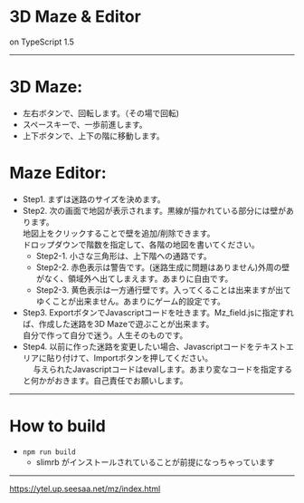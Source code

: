 3D Maze & Editor
===

on TypeScript 1.5

----

# 3D Maze:  
* 左右ボタンで、回転します。（その場で回転)
* スペースキーで、一歩前進します。
* 上下ボタンで、上下の階に移動します。

# Maze Editor:
* Step1. まずは迷路のサイズを決めます。
* Step2. 次の画面で地図が表示されます。黒線が描かれている部分には壁があります。  
        地図上をクリックすることで壁を追加/削除できます。  
		ドロップダウンで階数を指定して、各階の地図を書いてください。
  * Step2-1. 小さな三角形は、上下階への通路です。
  * Step2-2. 赤色表示は警告です。(迷路生成に問題はありません)外周の壁がなく、領域外へ出てしまえます。あまりに自由です。
  * Step2-3. 黄色表示は一方通行壁です。入ってくることは出来ますが出てゆくことが出来ません。あまりにゲーム的設定です。
* Step3. ExportボタンでJavascriptコードを吐きます。Mz_field.jsに指定すれば、作成した迷路を3D Mazeで遊ぶことが出来ます。  
        自分で作って自分で迷う。人生そのものです。
* Step4. 以前に作った迷路を変更したい場合、Javascriptコードをテキストエリアに貼り付けて、Importボタンを押してください。  
 　      与えられたJavascriptコードはevalします。あまり変なコードを指定すると何かがおきます。自己責任でお願いします。

----

# How to build

* `npm run build`
	* slimrb がインストールされていることが前提になっちゃっています

----

https://ytel.up.seesaa.net/mz/index.html
